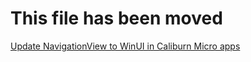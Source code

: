 # This file has been moved

[Update NavigationView to WinUI in Caliburn Micro apps](https://github.com/microsoft/WindowsTemplateStudio/blob/release/docs/UWP/projecttypes/fromnavigationviewtowinui/caliburn-cs.md)